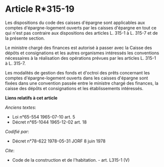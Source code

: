 # Article R*315-19

Les dispositions du code des caisses d'épargne sont applicables aux comptes d'épargne-logement ouverts par les caisses
d'épargne en tout ce qui n'est pas contraire aux dispositions des articles L. 315-1 à L. 315-7 et de la présente section. 

Le ministre chargé des finances est autorisé à passer avec la Caisse des dépôts et consignations et les autres organismes
intéressés les conventions nécessaires à la réalisation des opérations prévues par les articles L. 315-1 à L. 315-7. 

Les modalités de gestion des fonds et d'octroi des prêts concernant les comptes d'épargne-logement ouverts dans les caisses
d'épargne sont fixées dans une convention passée entre le ministre chargé des finances, la caisse des dépôts et consignations
et les établissements intéressés.

**Liens relatifs à cet article**

_Anciens textes_:

  - Loi n°65-554 1965-07-10 art. 5
  - Décret n°65-1044 1965-12-02 art. 18

_Codifié par_:

  - Décret n°78-622 1978-05-31 JORF 8 juin 1978

_Cite_:

  - Code de la construction et de l'habitation. - art. L315-1 (V)
